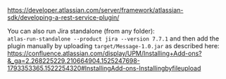 https://developer.atlassian.com/server/framework/atlassian-sdk/developing-a-rest-service-plugin/

You can also run Jira standalone (from any folder):  
	`atlas-run-standalone --product jira --version 7.7.1`
and then add the plugin manually by uploading `target/Message-1.0.jar` as described here: 
https://confluence.atlassian.com/display/UPM/Installing+Add-ons?&_ga=2.268225229.210664904.1525247698-1793353365.1522254320#InstallingAdd-ons-Installingbyfileupload
